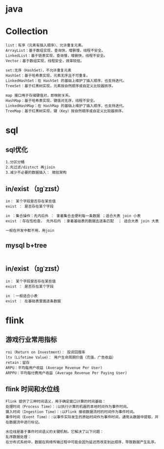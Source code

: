 # java

# Collection
```
list：有序（元素有插入顺序）、允许重复元素。
ArrayList：基于数组实现，查询快，增删慢，线程不安全。
LinkedList：基于链表实现，查询慢，增删快，线程不安全。
Vector：基于数组实现，线程安全，效率较低。

set:无序（HashSet），不允许重复元素
HashSet：基于哈希表实现，元素无序且不可重复。
LinkedHashSet：在 HashSet 的基础上维护了插入顺序，也支持迭代。
TreeSet：基于红黑树实现，元素按自然顺序或自定义比较器排序。

map 接口用于存储键值对，即映射关系。
HashMap：基于哈希表实现，键值对无序，线程不安全。
LinkedHashMap：在 HashMap 的基础上维护了插入顺序，也支持迭代。
TreeMap：基于红黑树实现，键（Key）按自然顺序或自定义比较器排序。
```
# sql
## sql优化
```
1.分区分桶
2.先过滤/distnct 再jioin
3.减少不必要的数据插入： 微批架构
```

## in/exist （ɪɡˈzɪst）
```
in： 某个字段是否存在某些值
exist ： 是否存在某个字段

in ：集合操作：先内后外 ： 拿着集合去便利每一条数据 ；适合大表 join 小表
exist ：存在性检查， 先外后内 ：拿着基础表的数据去逐条匹配  ； 适合大表 join 大表

一般在开发中都不用，用join 

```
## mysql b+tree
```
```

## in/exist （ɪɡˈzɪst）
```
in： 某个字段是否存在某些值
exist ： 是否存在某个字段

in ：一般适合小表
exist ： 在基础表里面逐条数据
```

# flink
## 游戏行业常用指标
```
roi（Return on Investment）： 投资回报率
ltv（Lifetime Value）： 用户生命周期价值（充值，广告收益）
retain：留存
ARPU：平均每用户收益 (Average Revenue Per User)
ARPPU：平均每付费用户收益 (Average Revenue Per Paying User)
```

## flink 时间和水位线
```
Flink 提供了三种时间语义，用于确定窗口计算的时间基础：
处理时间（Process Time）：:以执行计算的机器的本地时间作为事件时间。
摄入时间（Ingestion Time）：:以Flink 接收数据流时的时间作为事件时间。
事件时间（Event Time）：:以事件实际发生的原始时间作为事件时间，通常从数据中提取，并在数据流中进行标记。

水位线是基于事件时间语义的关键机制。它解决了以下问题：
乱序数据处理：
在分布式系统中，数据在网络传输过程中可能会因为延迟而改变到达顺序，导致数据产生乱序。

```
